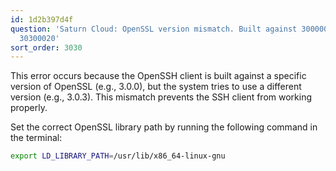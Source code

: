 ```yaml
---
id: 1d2b397d4f
question: 'Saturn Cloud: OpenSSL version mismatch. Built against 30000020, you have
  30300020'
sort_order: 3030
---
```


This error occurs because the OpenSSH client is built against a specific version of OpenSSL (e.g., 3.0.0), but the system tries to use a different version (e.g., 3.0.3). This mismatch prevents the SSH client from working properly.


Set the correct OpenSSL library path by running the following command in the terminal:

```bash
export LD_LIBRARY_PATH=/usr/lib/x86_64-linux-gnu
```